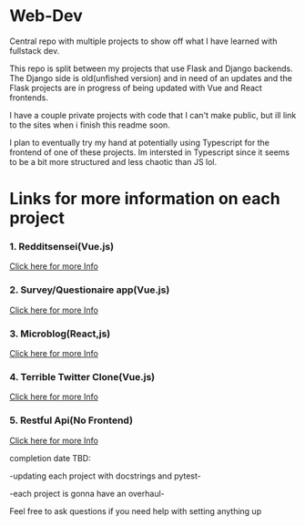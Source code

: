 # Web-Dev
Central repo with multiple projects to show off what I have learned with fullstack dev.

This repo is split between my projects that use Flask and Django backends. The Django side is old(unfished version) and in need of an updates and the Flask projects are in progress of being updated with Vue and React frontends.


I have a couple private projects with code that I can't make public, but ill  link to the sites when i finish this readme soon.


I plan to eventually try my hand at potentially using Typescript for the frontend of one of these projects. Im intersted in Typescript since it seems to be a bit more structured and less chaotic than JS lol.


# Links for more information on each project

### 1. Redditsensei(Vue.js)
[Click here for more Info](https://github.com/ClintOxx/Web-Dev/tree/master/Flask#personal-project---reddit-sensei)


### 2. Survey/Questionaire app(Vue.js)
[Click here for more Info](https://github.com/ClintOxx/Web-Dev/tree/master/Flask#surveyquestionaire)


### 3. Microblog(React,js)
[Click here for more Info](https://github.com/ClintOxx/Web-Dev/tree/master/Flask#microblog)


### 4. Terrible Twitter Clone(Vue.js)
[Click here for more Info](https://github.com/ClintOxx/Web-Dev/tree/master/Flask#terrible-twitter-clone)


### 5. Restful Api(No Frontend)
[Click here for more Info](https://github.com/ClintOxx/Web-Dev/tree/master/Flask#restful-api)


completion date TBD:

-updating each project with docstrings and pytest-

-each project is gonna have an overhaul- 



Feel free to ask questions if you need help with setting anything up

